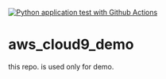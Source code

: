 [![Python application test with Github Actions](https://github.com/jaihind1702/aws_cloud9_demo/actions/workflows/main.yml/badge.svg)](https://github.com/jaihind1702/aws_cloud9_demo/actions/workflows/main.yml)

# aws_cloud9_demo
this repo. is used only for demo.

